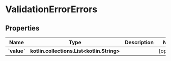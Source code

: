 
# ValidationErrorErrors

## Properties
Name | Type | Description | Notes
------------ | ------------- | ------------- | -------------
**&#x60;value&#x60;** | **kotlin.collections.List&lt;kotlin.String&gt;** |  |  [optional]



